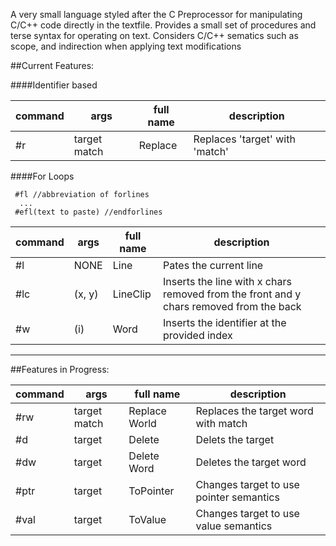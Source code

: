 A very small language styled after the C Preprocessor for manipulating C/C++ code directly in the textfile. Provides a small set of procedures and terse syntax for operating on text.  Considers C/C++ sematics such as scope, and indirection when applying text modifications


##Current Features:

####Identifier based

| command | args | full name | description |
|----------|------|--------|------------|
#r | target match | Replace | Replaces 'target' with 'match'


####For Loops

```
 #fl //abbreviation of forlines
  ...
 #efl(text to paste) //endforlines
```


| command | args | full name | description |
| ------- | ---- | --------- | ----------- |
|  #l     |   NONE   |  Line     |  Pates the current line |
|  #lc    | (x, y) | LineClip | Inserts the line with x chars removed from the front and y chars removed from the back
| #w      | (i) | Word | Inserts the identifier at the provided index |
  

---

##Features in Progress:


| command | args | full name | description |
|----------|------|--------|------------|
#rw  | target match | Replace World | Replaces the target word with match
#d   | target | Delete    | Delets the target
#dw  | target | Delete Word | Deletes the target word
#ptr | target | ToPointer | Changes target to use pointer semantics
#val | target |  ToValue  | Changes target to use value semantics
